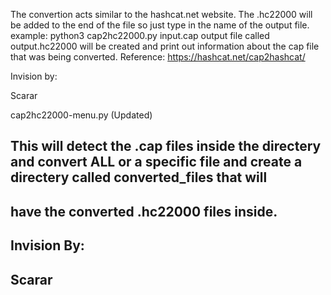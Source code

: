 The convertion acts similar to the hashcat.net website. 
The .hc22000 will be added to the end of the file so just type in the name of the output file.
example: 
python3 cap2hc22000.py input.cap output
file called output.hc22000 will be created and print out information about the cap file that was being converted. 
Reference:
https://hashcat.net/cap2hashcat/

Invision by:

Scarar

cap2hc22000-menu.py (Updated)

## This will detect the .cap files inside the directery and convert ALL or a specific file and create a directery called converted_files that will 
## have the converted .hc22000 files inside. 
## Invision By:
## Scarar
